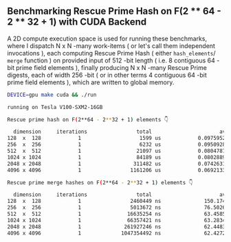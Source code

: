 ## Benchmarking Rescue Prime Hash on F(2 ** 64 - 2 ** 32 + 1) with CUDA Backend

A 2D compute execution space is used for running these benchmarks, where I dispatch N x N -many work-items ( or let's call them independent invocations ), each computing Rescue Prime Hash ( either `hash_elements`/ `merge` function ) on provided input of 512 -bit length ( i.e. 8 contiguous 64 -bit prime field elements ), finally producing N x N -many Rescue Prime digests, each of width 256 -bit ( or in other terms 4 contiguous 64 -bit prime field elements ), which are written to global memory.

```bash
DEVICE=gpu make cuda && ./run
```

```bash
running on Tesla V100-SXM2-16GB

Rescue prime hash on F(2**64 - 2**32 + 1) elements 👇

  dimension		iterations		          total		                 avg		                op/s
128  x  128		       1		           1599 us		      0.0975952 us		    1.02464e+07
256  x  256		       1		           6232 us		      0.0950928 us		     1.0516e+07
512  x  512		       1		          21097 us		      0.0804787 us		    1.24257e+07
1024 x 1024		       1		          84189 us		      0.0802889 us		     1.2455e+07
2048 x 2048		       1		         311482 us		      0.0742631 us		    1.34656e+07
4096 x 4096		       1		        1161206 us		      0.0692133 us		    1.44481e+07

Rescue prime merge hashes on F(2**64 - 2**32 + 1) elements 👇

  dimension		iterations		          total		                 avg		                op/s
128  x  128		       1		        2460449 ns		        150.174 ns		    6.65895e+06
256  x  256		       1		        5013672 ns		        76.5026 ns		    1.30715e+07
512  x  512		       1		       16635254 ns		        63.4585 ns		    1.57583e+07
1024 x 1024		       1		       66357421 ns		        63.2834 ns		    1.58019e+07
2048 x 2048		       1		      261927246 ns		        62.4483 ns		    1.60132e+07
4096 x 4096		       1		     1047354492 ns		        62.4272 ns		    1.60187e+07
```
